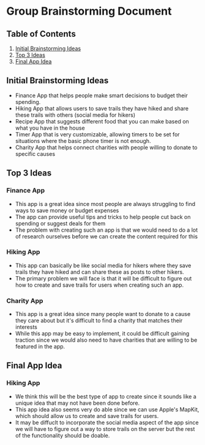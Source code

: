 Group Brainstorming Document
===

## Table of Contents
1. [Initial Brainstorming Ideas](#Initial-Brainstorming-Ideas)
1. [Top 3 Ideas](#Top-3-Ideas)
1. [Final App Idea](#Final-App-Idea)

## Initial Brainstorming Ideas
* Finance App that helps people make smart decisions to budget their spending.
* Hiking App that allows users to save trails they have hiked and share these trails with others (social media for hikers)
* Recipe App that suggests different food that you can make based on what you have in the house
* Timer App that is very customizable, allowing timers to be set for situations where the basic phone timer is not enough.
* Charity App that helps connect charities with people willing to donate to specific causes

## Top 3 Ideas
### Finance App
* This app is a great idea since most people are always struggling to find ways to save money or budget expenses
* The app can provide useful tips and tricks to help people cut back on spending or suggest deals for them
* The problem with creating such an app is that we would need to do a lot of research ourselves before we can create the content required for this

### Hiking App
* This app can basically be like social media for hikers where they save trails they have hiked and can share these as posts to other hikers.
* The primary problem we will face is that it will be difficult to figure out how to create and save trails for users when creating such an app.

### Charity App
* This app is a great idea since many people want to donate to a cause they care about but it's difficult to find a charity that matches their interests
* While this app may be easy to implement, it could be difficult gaining traction since we would also need to have charities that are willing to be featured in the app.


## Final App Idea

### Hiking App
* We think this will be the best type of app to create since it sounds like a unique idea that may not have been done before.
* This app idea also seems very do able since we can use Apple's MapKit, which should allow us to create and save trails for users.
* It may be diffuclt to incorporate the social media aspect of the app since we will have to figure out a way to store trails on the server but the rest of the functionality should be doable.
